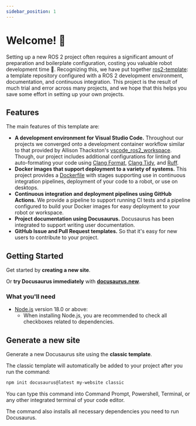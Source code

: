 ```yaml
---
sidebar_position: 1
---
```


# Welcome! 👋

Setting up a new ROS 2 project often requires a significant amount of
preparation and boilerplate configuration, costing you valuable robot
development time 🤖. Recognizing this, we have put together [ros2-template](https://github.com/Robotic-Decision-Making-Lab/ros2-template):
a template repository configured with a ROS 2 development environment,
documentation, and continuous integration. This project is the result of much
trial and error across many projects, and we hope that this helps you save some
effort in setting up your own projects.

## Features

The main features of this template are:

- **A development environment for Visual Studio Code.** Throughout our projects
we converged onto a development container workflow similar to that provided by
Allison Thackston's [vscode_ros2_workspace](https://github.com/athackst/vscode_ros2_workspace).
Though, our project includes additional configurations for linting and
auto-formating your code using [Clang Format](https://clang.llvm.org/docs/ClangFormat.html),
[Clang Tidy](https://clang.llvm.org/extra/clang-tidy/), and [Ruff](https://github.com/astral-sh/ruff).
- **Docker images that support deployment to a variety of systems.** This
project provides a [Dockerfile](https://github.com/Robotic-Decision-Making-Lab/ros2-template)
with stages supporting use in continuous integration pipelines, deployment of
your code to a robot, or use on desktops.
- **Continuous integration and deployment pipelines using GitHub Actions.** We
provide a pipeline to support running CI tests and a pipeline configured to
build your Docker images for easy deployment to your robot or workspace.
- **Project documentation using Docusaurus.** Docusaurus has been integrated
to support writing user documentation.
- **GitHub Issue and Pull Request templates.** So that it's easy for new users
to contribute to your project.

## Getting Started

Get started by **creating a new site**.

Or **try Docusaurus immediately** with **[docusaurus.new](https://docusaurus.new)**.

### What you'll need

- [Node.js](https://nodejs.org/en/download/) version 18.0 or above:
  - When installing Node.js, you are recommended to check all checkboxes related to dependencies.

## Generate a new site

Generate a new Docusaurus site using the **classic template**.

The classic template will automatically be added to your project after you run the command:

```bash
npm init docusaurus@latest my-website classic
```

You can type this command into Command Prompt, Powershell, Terminal, or any other integrated terminal of your code editor.

The command also installs all necessary dependencies you need to run Docusaurus.
